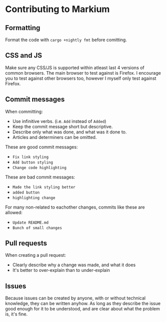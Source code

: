 # Contributing to Markium

## Formatting

Format the code with `cargo +nightly fmt` before comitting.

## CSS and JS

Make sure any CSS/JS is supported within atleast last 4 versions of common
browsers. The main browser to test against is Firefox. I encourage you to test
against other browsers too, however I myself only test against Firefox.

## Commit messages

When committing:

- Use infinitive verbs. (i.e. `Add` instead of `Added`)
- Keep the commit message short but descriptive.
- Describe only what was done, and what was it done to.
- Articles and determiners can be omitted.

These are good commit messages:

- `Fix link styling`
- `Add button styling`
- `Change code highlighting`

These are bad commit messages:

- `Made the link styling better`
- `added button`
- `highlighting change`

For many non-related to eachother changes, commits like these are allowed:

- `Update README.md`
- `Bunch of small changes`

## Pull requests

When creating a pull request:

- Clearly describe why a change was made, and what it does
- It's better to over-explain than to under-explain

## Issues

Because issues can be created by anyone, with or without technical knowledge,
they can be written anyhow. As long as they describe the issue good enough for
it to be understood, and are clear about what the problem is, it's fine.

